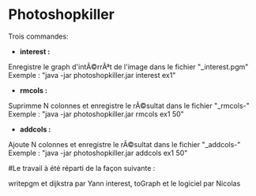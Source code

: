 # Photoshopkiller
Trois commandes: 
- **interest <nom de fichier> :**

Enregistre le graph d'intÃ©rrÃªt de l'image dans le fichier "<nom du fichier>_interest.pgm"
Exemple : "java -jar photoshopkiller.jar interest ex1"

- **rmcols <nom de fichier> <nombre de colonnes> :**

Suprimme N colonnes et enregistre le rÃ©sultat dans le fichier "<nom du fichier>_rmcols-<nombre de colonnes>"
Exemple : "java -jar photoshopkiller.jar rmcols ex1 50"

- **addcols <nom de fichier> <nombre de colonnes> :**

Ajoute N colonnes et enregistre le rÃ©sultat dans le fichier "<nom du fichier>_addcols-<nombre de colonnes>"
Exemple : "java -jar photoshopkiller.jar addcols ex1 50"

#Le travail à été réparti de la façon suivante :

writepgm et dijkstra par Yann
interest, toGraph et le logiciel par Nicolas
